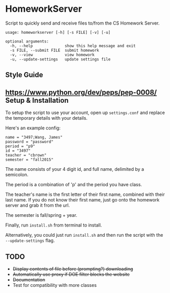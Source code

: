 HomeworkServer
==============

Script to quickly send and receive files to/from the CS Homework Server.

```
usage: homeworkserver [-h] [-s FILE] [-v] [-u]

optional arguments:
  -h, --help              show this help message and exit
  -s FILE, --submit FILE  submit homework
  -v, --view              view homework
  -u, --update-settings   update settings file
```

Style Guide
-----------

https://www.python.org/dev/peps/pep-0008/
Setup & Installation
------------

To setup the script to use your account, open up `settings.conf` and replace the temporary details with your details.

Here's an example config:

```
name = "3497;Wang, James"
password = "password"
period = "p9"
id = "3497"
teacher = "cbrown"
semester = "fall2015"
```

The name consists of your 4 digit id, and full name, delimited by a semicolon.

The period is a combination of 'p' and the period you have class.

The teacher's name is the first letter of their first name, combined with their last name.
If you do not know their first name, just go onto the homework server and grab it from the url.

The semester is fall/spring + year.

Finally, run `install.sh` from terminal to install.

Alternatively, you could just run `install.sh` and then run the script with the `--update-settings` flag.

TODO
----

- ~~Display contents of file before (prompting?) downloading~~
- ~~Automatically use proxy if DOE filter blocks the website~~
- ~~Documentation~~
- Test for compatibility with more classes
